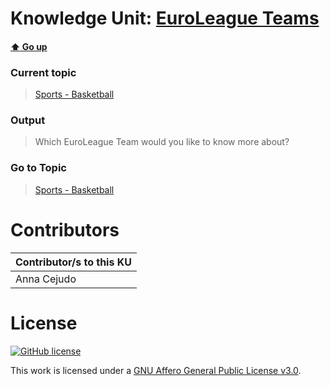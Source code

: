 # Knowledge Unit: [EuroLeague Teams](../../knowledge_units/sports-basketball/euroleague-teams.md)

#### [:arrow_up: Go up](../../topics/sports-basketball.md)
### Current topic
> [Sports - Basketball](../../topics/sports-basketball.md)
### Output
> Which EuroLeague Team would you like to know more about?
### Go to Topic
> [Sports - Basketball](../../topics/sports-basketball.md)


# Contributors

| Contributor/s to this KU |
| - | 
| Anna Cejudo |

# License
[![GitHub license](https://img.shields.io/github/license/inbrainz/cerebro)](https://github.com/inbrainz/cerebro/blob/master/LICENSE)

This work is licensed under a [GNU Affero General Public License v3.0](https://www.gnu.org/licenses/agpl-3.0.txt).